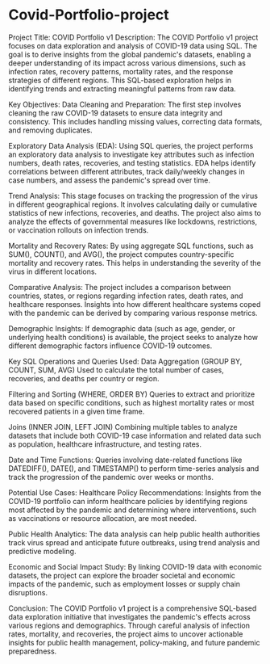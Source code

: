 # Covid-Portfolio-project
Project Title: COVID Portfolio v1
Description:
The COVID Portfolio v1 project focuses on data exploration and analysis of COVID-19 data using SQL. The goal is to derive insights from the global pandemic's datasets, enabling a deeper understanding of its impact across various dimensions, such as infection rates, recovery patterns, mortality rates, and the response strategies of different regions. This SQL-based exploration helps in identifying trends and extracting meaningful patterns from raw data.

Key Objectives:
Data Cleaning and Preparation:
The first step involves cleaning the raw COVID-19 datasets to ensure data integrity and consistency. This includes handling missing values, correcting data formats, and removing duplicates.

Exploratory Data Analysis (EDA):
Using SQL queries, the project performs an exploratory data analysis to investigate key attributes such as infection numbers, death rates, recoveries, and testing statistics.
EDA helps identify correlations between different attributes, track daily/weekly changes in case numbers, and assess the pandemic's spread over time.

Trend Analysis:
This stage focuses on tracking the progression of the virus in different geographical regions. It involves calculating daily or cumulative statistics of new infections, recoveries, and deaths.
The project also aims to analyze the effects of governmental measures like lockdowns, restrictions, or vaccination rollouts on infection trends.

Mortality and Recovery Rates:
By using aggregate SQL functions, such as SUM(), COUNT(), and AVG(), the project computes country-specific mortality and recovery rates. This helps in understanding the severity of the virus in different locations.

Comparative Analysis:
The project includes a comparison between countries, states, or regions regarding infection rates, death rates, and healthcare responses. Insights into how different healthcare systems coped with the pandemic can be derived by comparing various response metrics.

Demographic Insights:
If demographic data (such as age, gender, or underlying health conditions) is available, the project seeks to analyze how different demographic factors influence COVID-19 outcomes.

Key SQL Operations and Queries Used:
Data Aggregation (GROUP BY, COUNT, SUM, AVG)
Used to calculate the total number of cases, recoveries, and deaths per country or region.

Filtering and Sorting (WHERE, ORDER BY)
Queries to extract and prioritize data based on specific conditions, such as highest mortality rates or most recovered patients in a given time frame.

Joins (INNER JOIN, LEFT JOIN)
Combining multiple tables to analyze datasets that include both COVID-19 case information and related data such as population, healthcare infrastructure, and testing rates.

Date and Time Functions:
Queries involving date-related functions like DATEDIFF(), DATE(), and TIMESTAMP() to perform time-series analysis and track the progression of the pandemic over weeks or months.

Potential Use Cases:
Healthcare Policy Recommendations: Insights from the COVID-19 portfolio can inform healthcare policies by identifying regions most affected by the pandemic and determining where interventions, such as vaccinations or resource allocation, are most needed.

Public Health Analytics: The data analysis can help public health authorities track virus spread and anticipate future outbreaks, using trend analysis and predictive modeling.

Economic and Social Impact Study: By linking COVID-19 data with economic datasets, the project can explore the broader societal and economic impacts of the pandemic, such as employment losses or supply chain disruptions.

Conclusion:
The COVID Portfolio v1 project is a comprehensive SQL-based data exploration initiative that investigates the pandemic's effects across various regions and demographics. Through careful analysis of infection rates, mortality, and recoveries, the project aims to uncover actionable insights for public health management, policy-making, and future pandemic preparedness.
